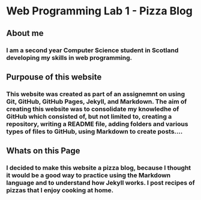 # Web Programming Lab 1 - Pizza Blog

## About me

### I am a second year Computer Science student in Scotland developing my skills in web programming.

## Purpouse of this website

### This website was created as part of an assignemnt on using Git, GitHub, GitHub Pages, Jekyll, and Markdown. The aim of creating this website was to consolidate my knowledhe of GitHub which consisted of, but not limited to, creating a repository, writing a README file, adding folders and various types of files to GitHub, using Markdown to create posts....

## Whats on this Page

### I decided to make this website a pizza blog,  because I thought it would be a good way to practice using the Markdown language and to understand how Jekyll works. I post recipes of pizzas that I enjoy cooking at home.

